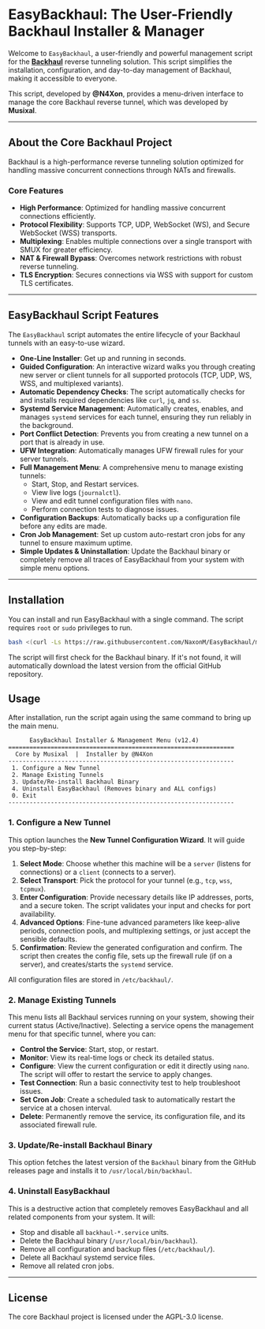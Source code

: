 # EasyBackhaul: The User-Friendly Backhaul Installer & Manager

Welcome to `EasyBackhaul`, a user-friendly and powerful management script for the **[Backhaul](https://github.com/Musixal/Backhaul)** reverse tunneling solution. This script simplifies the installation, configuration, and day-to-day management of Backhaul, making it accessible to everyone.

This script, developed by **@N4Xon**, provides a menu-driven interface to manage the core Backhaul reverse tunnel, which was developed by **Musixal**.

-----

## About the Core Backhaul Project

Backhaul is a high-performance reverse tunneling solution optimized for handling massive concurrent connections through NATs and firewalls.

### Core Features

  * **High Performance**: Optimized for handling massive concurrent connections efficiently.
  * **Protocol Flexibility**: Supports TCP, UDP, WebSocket (WS), and Secure WebSocket (WSS) transports.
  * **Multiplexing**: Enables multiple connections over a single transport with SMUX for greater efficiency.
  * **NAT & Firewall Bypass**: Overcomes network restrictions with robust reverse tunneling.
  * **TLS Encryption**: Secures connections via WSS with support for custom TLS certificates.

-----

## EasyBackhaul Script Features

The `EasyBackhaul` script automates the entire lifecycle of your Backhaul tunnels with an easy-to-use wizard.

  * **One-Line Installer**: Get up and running in seconds.
  * **Guided Configuration**: An interactive wizard walks you through creating new server or client tunnels for all supported protocols (TCP, UDP, WS, WSS, and multiplexed variants).
  * **Automatic Dependency Checks**: The script automatically checks for and installs required dependencies like `curl`, `jq`, and `ss`.
  * **Systemd Service Management**: Automatically creates, enables, and manages `systemd` services for each tunnel, ensuring they run reliably in the background.
  * **Port Conflict Detection**: Prevents you from creating a new tunnel on a port that is already in use.
  * **UFW Integration**: Automatically manages UFW firewall rules for your server tunnels.
  * **Full Management Menu**: A comprehensive menu to manage existing tunnels:
      * Start, Stop, and Restart services.
      * View live logs (`journalctl`).
      * View and edit tunnel configuration files with `nano`.
      * Perform connection tests to diagnose issues.
  * **Configuration Backups**: Automatically backs up a configuration file before any edits are made.
  * **Cron Job Management**: Set up custom auto-restart cron jobs for any tunnel to ensure maximum uptime.
  * **Simple Updates & Uninstallation**: Update the Backhaul binary or completely remove all traces of EasyBackhaul from your system with simple menu options.

-----

## Installation

You can install and run EasyBackhaul with a single command. The script requires `root` or `sudo` privileges to run.

```bash
bash <(curl -Ls https://raw.githubusercontent.com/NaxonM/EasyBackhaul/main/easybackhaul.sh)
```

The script will first check for the Backhaul binary. If it's not found, it will automatically download the latest version from the official GitHub repository.

## Usage

After installation, run the script again using the same command to bring up the main menu.

```
      EasyBackhaul Installer & Management Menu (v12.4)
================================================================
  Core by Musixal  |  Installer by @N4Xon
----------------------------------------------------------------
 1. Configure a New Tunnel
 2. Manage Existing Tunnels
 3. Update/Re-install Backhaul Binary
 4. Uninstall EasyBackhaul (Removes binary and ALL configs)
 0. Exit
----------------------------------------------------------------
```

### 1\. Configure a New Tunnel

This option launches the **New Tunnel Configuration Wizard**. It will guide you step-by-step:

1.  **Select Mode**: Choose whether this machine will be a `server` (listens for connections) or a `client` (connects to a server).
2.  **Select Transport**: Pick the protocol for your tunnel (e.g., `tcp`, `wss`, `tcpmux`).
3.  **Enter Configuration**: Provide necessary details like IP addresses, ports, and a secure token. The script validates your input and checks for port availability.
4.  **Advanced Options**: Fine-tune advanced parameters like keep-alive periods, connection pools, and multiplexing settings, or just accept the sensible defaults.
5.  **Confirmation**: Review the generated configuration and confirm. The script then creates the config file, sets up the firewall rule (if on a server), and creates/starts the `systemd` service.

All configuration files are stored in `/etc/backhaul/`.

### 2\. Manage Existing Tunnels

This menu lists all Backhaul services running on your system, showing their current status (Active/Inactive). Selecting a service opens the management menu for that specific tunnel, where you can:

  * **Control the Service**: Start, stop, or restart.
  * **Monitor**: View its real-time logs or check its detailed status.
  * **Configure**: View the current configuration or edit it directly using `nano`. The script will offer to restart the service to apply changes.
  * **Test Connection**: Run a basic connectivity test to help troubleshoot issues.
  * **Set Cron Job**: Create a scheduled task to automatically restart the service at a chosen interval.
  * **Delete**: Permanently remove the service, its configuration file, and its associated firewall rule.

### 3\. Update/Re-install Backhaul Binary

This option fetches the latest version of the `Backhaul` binary from the GitHub releases page and installs it to `/usr/local/bin/backhaul`.

### 4\. Uninstall EasyBackhaul

This is a destructive action that completely removes EasyBackhaul and all related components from your system. It will:

  * Stop and disable all `backhaul-*.service` units.
  * Delete the Backhaul binary (`/usr/local/bin/backhaul`).
  * Remove all configuration and backup files (`/etc/backhaul/`).
  * Delete all Backhaul systemd service files.
  * Remove all related cron jobs.

-----

## License

The core Backhaul project is licensed under the AGPL-3.0 license.
